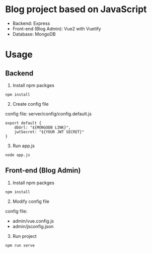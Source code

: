 # Blog project based on JavaScript

- Backend: Express
- Front-end (Blog Admin): Vue2 with Vuetify
- Database: MongoDB

# Usage

## Backend

1. Install npm packges

`npm install`

2. Create config file

config file: server/config/config.default.js

```
export default {
    dbUrl: "${MONGODB LINK}",
    jwtSecret: "${YOUR JWT SECRET}"
}
```

3. Run app.js

`node app.js`

## Front-end (Blog Admin)

1. Install npm packges

`npm install`

2. Modify config file

config file: 
- admin/vue.config.js
- admin/jsconfig.json

3. Run project

`npm run serve`